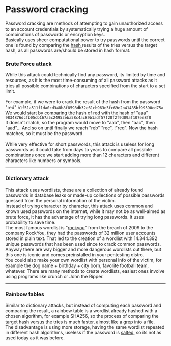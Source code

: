 # Password cracking

Password cracking are methods of attempting to gain unauthorized access to an account credentials by systematically trying a huge amount of combinations of passwords or encryption keys.\
Basically uses sheer computational power to try passwords until the correct one is found by comparing the [hash ](../../cryptography/hash-functions.md)results of the tries versus the target hash, as all passwords are/should be stored in hash format.

### Brute Force attack

While this attack could technically find any password, its limited by time and resources, as it is the most time-consuming of all password attacks as it tries all possible combinations of characters specified from the start to a set limit.\
\
For example, if we were to crack the result of the hash from the password "red" `b1f51a511f1da0cd348b8f8598db32e61cb963e5fc69e2b41485bf99590ed75a`\
We would start by comparing the hash of red with the hash of "aaa" \
`9834876dcfb05cb167a5c24953eba58c4ac89b1adf57f28f2f9d09af107ee8f0`\
It doesn't match, so the program would move to "aab", then "aac", then "aad"... And so on until finally we reach "reb" "rec", !"red". Now the hash matches, so it must be the password.\
\
While very effective for short passwords, this attack is useless for long passwords as it could take from days to years to compare all possible combinations once we start adding more than 12 characters and different characters like numbers or symbols.&#x20;

***

### Dictionary attack

This attack uses wordlists, these are a collection of already found passwords in database leaks or made-up collections of possible passwords guessed from the personal information of the victim.\
Instead of trying character by character, this attack uses common and known used passwords on the internet, while it may not be as well-aimed as brute force, it has the advantage of trying long passwords. It uses probability to save time. \
The most famous wordlist is "[rockyou](https://en.wikipedia.org/wiki/RockYou)" from the breach of 2009 to the company RockYou, they had the passwords of 32 million user accounts stored in plain text. That led to the creation of a wordlist with 14.344.392 unique passwords that has been used since to crack common passwords. Anyway there are way bigger and more dangerous wordlists out there, but this one is iconic and comes preinstalled in your pentesting distro.\
You could also make your own wordlist with personal info of the victim, for example the dog name + birthday + city born, favorite football team, whatever. There are many methods to create wordlists, easiest ones involve using programs like crunch or John the Ripper.&#x20;

***

### Rainbow tables

Similar to dictionary attacks, but instead of computing each password and comparing the result, a rainbow table is a wordlist already hashed with a chosen algorithm, for example SHA256, so the process of comparing the target hash versus the tries is much faster, almost like a [grep](../../../../linux-essentials/index/managing-files-links-and-regex.md) into a file.\
The disadvantage is using more storage, having the same wordlist repeated in different hash algorithms, useless if the password is [salted](../../cryptography/hash-functions.md#salt), so its not as used today as it was before.


